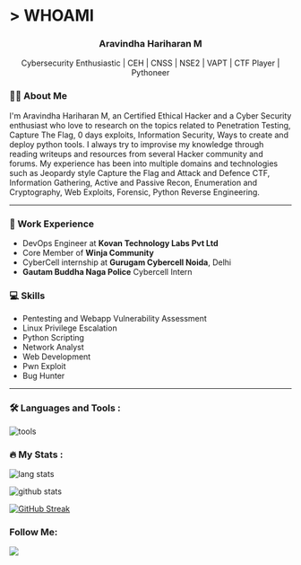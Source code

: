 # > WHOAMI
<div align="center">
<h3> Aravindha Hariharan M </h3>
Cybersecurity Enthusiastic | CEH | CNSS | NSE2 | VAPT | CTF Player | Pythoneer
</div>

### 👩‍💻 About Me
I'm Aravindha Hariharan M, an Certified Ethical Hacker and a Cyber Security enthusiast who love to research on the topics related to Penetration Testing, Capture The Flag, 0 days exploits, Information Security, Ways to create and deploy python tools. I always try to improvise my knowledge through reading writeups and resources from several Hacker community and forums. My experience has been into multiple domains and technologies such as Jeopardy style Capture the Flag and Attack and Defence CTF, Information Gathering, Active and Passive Recon, Enumeration and Cryptography, Web Exploits, Forensic, Python Reverse Engineering.

<hr>

### :briefcase: Work Experience 
- DevOps Engineer at **Kovan Technology Labs Pvt Ltd**
- Core Member of **Winja Community**
- CyberCell internship at **Gurugam Cybercell Noida**, Delhi
- **Gautam Buddha Naga Police** Cybercell Intern

### :computer: Skills
* Pentesting and Webapp Vulnerability Assessment
* Linux Privilege Escalation
* Python Scripting 
* Network Analyst
* Web Development
* Pwn Exploit
* Bug Hunter

<hr>

### 🛠️ Languages and Tools :

![tools](https://skillicons.dev/icons?i=py,docker,kubernetes,aws,bash,mysql,prisma,nodejs,raspberrypi,redis&theme=dark)

### 🔥 My Stats :

![lang stats](https://github-readme-stats.vercel.app/api/top-langs/?username=aravindha1234u&layout=compact&theme=tokyonight)

![github stats](https://github-readme-stats.vercel.app/api?username=aravindha1234u&show_icons=true&theme=tokyonight)

[![GitHub Streak](https://streak-stats.demolab.com/?user=aravindha1234u&theme=dark)](https://git.io/streak-stats)

### Follow Me:
<a href="https://bit.ly/aravindha">
  <img src="https://skillicons.dev/icons?i=linkedin,discord,github,instagram,twitter" />
</a>
